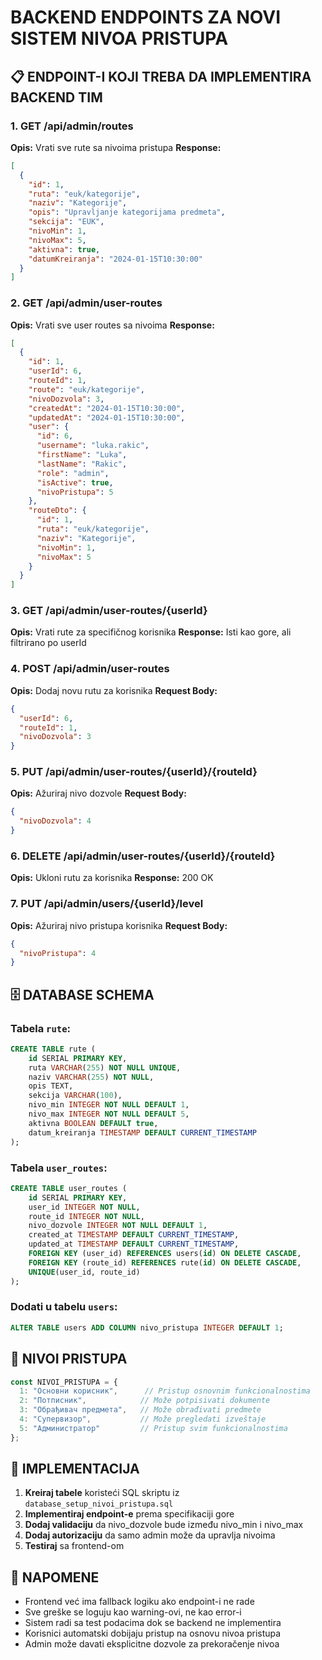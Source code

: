 # BACKEND ENDPOINTS ZA NOVI SISTEM NIVOA PRISTUPA

## 📋 ENDPOINT-I KOJI TREBA DA IMPLEMENTIRA BACKEND TIM

### 1. **GET /api/admin/routes**
**Opis:** Vrati sve rute sa nivoima pristupa
**Response:**
```json
[
  {
    "id": 1,
    "ruta": "euk/kategorije",
    "naziv": "Kategorije",
    "opis": "Upravljanje kategorijama predmeta",
    "sekcija": "EUK",
    "nivoMin": 1,
    "nivoMax": 5,
    "aktivna": true,
    "datumKreiranja": "2024-01-15T10:30:00"
  }
]
```

### 2. **GET /api/admin/user-routes**
**Opis:** Vrati sve user routes sa nivoima
**Response:**
```json
[
  {
    "id": 1,
    "userId": 6,
    "routeId": 1,
    "route": "euk/kategorije",
    "nivoDozvola": 3,
    "createdAt": "2024-01-15T10:30:00",
    "updatedAt": "2024-01-15T10:30:00",
    "user": {
      "id": 6,
      "username": "luka.rakic",
      "firstName": "Luka",
      "lastName": "Rakic",
      "role": "admin",
      "isActive": true,
      "nivoPristupa": 5
    },
    "routeDto": {
      "id": 1,
      "ruta": "euk/kategorije",
      "naziv": "Kategorije",
      "nivoMin": 1,
      "nivoMax": 5
    }
  }
]
```

### 3. **GET /api/admin/user-routes/{userId}**
**Opis:** Vrati rute za specifičnog korisnika
**Response:** Isti kao gore, ali filtrirano po userId

### 4. **POST /api/admin/user-routes**
**Opis:** Dodaj novu rutu za korisnika
**Request Body:**
```json
{
  "userId": 6,
  "routeId": 1,
  "nivoDozvola": 3
}
```

### 5. **PUT /api/admin/user-routes/{userId}/{routeId}**
**Opis:** Ažuriraj nivo dozvole
**Request Body:**
```json
{
  "nivoDozvola": 4
}
```

### 6. **DELETE /api/admin/user-routes/{userId}/{routeId}**
**Opis:** Ukloni rutu za korisnika
**Response:** 200 OK

### 7. **PUT /api/admin/users/{userId}/level**
**Opis:** Ažuriraj nivo pristupa korisnika
**Request Body:**
```json
{
  "nivoPristupa": 4
}
```

## 🗄️ DATABASE SCHEMA

### Tabela `rute`:
```sql
CREATE TABLE rute (
    id SERIAL PRIMARY KEY,
    ruta VARCHAR(255) NOT NULL UNIQUE,
    naziv VARCHAR(255) NOT NULL,
    opis TEXT,
    sekcija VARCHAR(100),
    nivo_min INTEGER NOT NULL DEFAULT 1,
    nivo_max INTEGER NOT NULL DEFAULT 5,
    aktivna BOOLEAN DEFAULT true,
    datum_kreiranja TIMESTAMP DEFAULT CURRENT_TIMESTAMP
);
```

### Tabela `user_routes`:
```sql
CREATE TABLE user_routes (
    id SERIAL PRIMARY KEY,
    user_id INTEGER NOT NULL,
    route_id INTEGER NOT NULL,
    nivo_dozvole INTEGER NOT NULL DEFAULT 1,
    created_at TIMESTAMP DEFAULT CURRENT_TIMESTAMP,
    updated_at TIMESTAMP DEFAULT CURRENT_TIMESTAMP,
    FOREIGN KEY (user_id) REFERENCES users(id) ON DELETE CASCADE,
    FOREIGN KEY (route_id) REFERENCES rute(id) ON DELETE CASCADE,
    UNIQUE(user_id, route_id)
);
```

### Dodati u tabelu `users`:
```sql
ALTER TABLE users ADD COLUMN nivo_pristupa INTEGER DEFAULT 1;
```

## 🎯 NIVOI PRISTUPA

```javascript
const NIVOI_PRISTUPA = {
  1: "Основни корисник",      // Pristup osnovnim funkcionalnostima
  2: "Потписник",            // Može potpisivati dokumente  
  3: "Обрађивач предмета",   // Može obrađivati predmete
  4: "Супервизор",           // Može pregledati izveštaje
  5: "Администратор"         // Pristup svim funkcionalnostima
};
```

## 🔧 IMPLEMENTACIJA

1. **Kreiraj tabele** koristeći SQL skriptu iz `database_setup_nivoi_pristupa.sql`
2. **Implementiraj endpoint-e** prema specifikaciji gore
3. **Dodaj validaciju** da nivo_dozvole bude između nivo_min i nivo_max
4. **Dodaj autorizaciju** da samo admin može da upravlja nivoima
5. **Testiraj** sa frontend-om

## 📝 NAPOMENE

- Frontend već ima fallback logiku ako endpoint-i ne rade
- Sve greške se loguju kao warning-ovi, ne kao error-i
- Sistem radi sa test podacima dok se backend ne implementira
- Korisnici automatski dobijaju pristup na osnovu nivoa pristupa
- Admin može davati eksplicitne dozvole za prekoračenje nivoa
